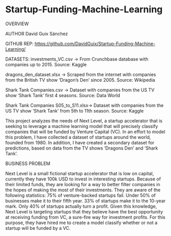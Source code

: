 # Startup-Funding-Machine-Learning

OVERVIEW

AUTHOR
David Guix Sánchez

GITHUB REP:
https://github.com/DavidGuix/Startup-Funding-Machine-Learning/ 

DATASETS:
investments_VC.csv -> From Crunchbase database with companies up to 2015. Source: Kaggle

dragons_den_dataset.xlsx -> Scraped from the internet with companies from the British TV show ‘Dragon’s Den’ since 2005. Source: Wikipedia 

Shark Tank Companies.csv -> Dataset with companies from the US TV show ‘Shark Tank’ first 4 seasons. Source: Data World

Shark Tank Companies S05_to_S11.xlsx-> Dataset with companies from the US TV show ‘Shark Tank’ from 5th to 11th season. Source: Kaggle

This project analyzes the needs of Next Level, a startup accelerator that is seeking to leverage a machine learning model that will precisely classify companies that will be funded by Venture Capital (VC). In an effort to model this problem, I have collected a dataset of startups around the world, founded from 1980. In addition, I have created a secondary dataset for predictions, based on data from the TV shows ‘Dragons Den’ and ‘Shark Tank’.


BUSINESS PROBLEM

Next Level is a small fictional startup accelerator that is low on capital, currently they have 100k USD to invest in interesting startups. Because of their limited funds, they are looking for a way to better filter companies in the hopes of making the most of their investments. They are aware of the following statistics: 75% of venture-backed startups fail. Under 50% of businesses make it to their fifth year. 33% of startups make it to the 10-year mark. Only 40% of startups actually turn a profit. Given this knowledge, Next Level is targeting startups that they believe have the best opportunity at receiving funding from VC, a sure-fire way for investment profits. For this purpose, they have hired me to create a model classify whether or not a startup will be funded by a VC.
